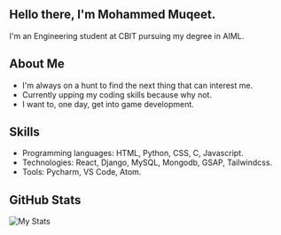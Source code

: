 ## Hello there, I'm Mohammed Muqeet.

I'm an Engineering student at CBIT pursuing my degree in AIML.

## About Me

- I'm always on a hunt to find the next thing that can interest me.
- Currently upping my coding skills because why not.
- I want to, one day, get into game development.

## Skills

- Programming languages: HTML, Python, CSS, C, Javascript.
- Technologies: React, Django, MySQL, Mongodb, GSAP, Tailwindcss.
- Tools: Pycharm, VS Code, Atom.

## GitHub Stats

![My Stats](https://github-readme-stats.vercel.app/api?username=Muqeet-Salam&show_icons=true&theme=radical)
